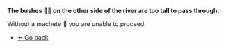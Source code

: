 **The bushes 🌳🌲 on the other side of the river are too tall to pass through.**

Without a machete 🔪 you are unable to proceed.

- [⬅️ Go back](8-4.md)